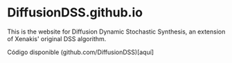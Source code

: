 # DiffusionDSS.github.io

This is the website for Diffusion Dynamic Stochastic Synthesis, an extension of Xenakis' original DSS algorithm.

Código disponible (github.com/DiffusionDSS)[aquí]
